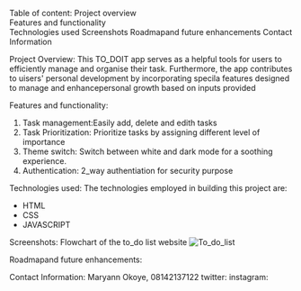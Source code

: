 Table of content: 
Project overview<br>
Features and functionality<br>
Technologies used
Screenshots
Roadmapand future enhancements
Contact Information

Project Overview:
This TO_DOIT app serves as a helpful tools for users to efficiently manage and organise their task. Furthermore, the app contributes to uisers' personal development by incorporating specila features designed to manage and enhancepersonal growth based on inputs provided

Features and functionality:
1. Task management:Easily add, delete and edith tasks
2. Task Prioritization: Prioritize tasks by assigning different level of importance
3. Theme switch: Switch between white and dark mode for a soothing experience.
4. Authentication: 2_way authentiation for security purpose

Technologies used:
The technologies employed in building this project are:
* HTML
* CSS
* JAVASCRIPT

Screenshots:
Flowchart of the to_do list website
![To_do_list](https://github.com/maryann839/alx_capstone_project/assets/149114655/ea256896-00fd-45be-92ba-b3faffedfcb4)

Roadmapand future enhancements:


Contact Information:
Maryann Okoye, 08142137122
twitter:
instagram:
